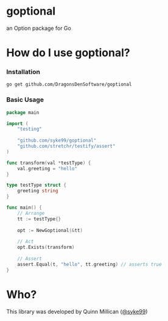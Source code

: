 # goptional
an Option package for Go

How do I use goptional?
====

### Installation

```
go get github.com/DragonsDenSoftware/goptional
```

### Basic Usage

```go
package main

import (
	"testing"
    
	"github.com/syke99/goptional"
	"github.com/stretchr/testify/assert"
)

func transform(val *testType) {
	val.greeting = "hello"
}

type testType struct {
	greeting string
}

func main() {
    // Arrange
    tt := testType{}
    
    opt := NewGoptional(&tt)
    
    // Act
    opt.Exists(transform)
    
    // Assert
    assert.Equal(t, "hello", tt.greeting) // asserts true
}
```

Who?
====

This library was developed by Quinn Millican ([@syke99](https://github.com/syke99))

